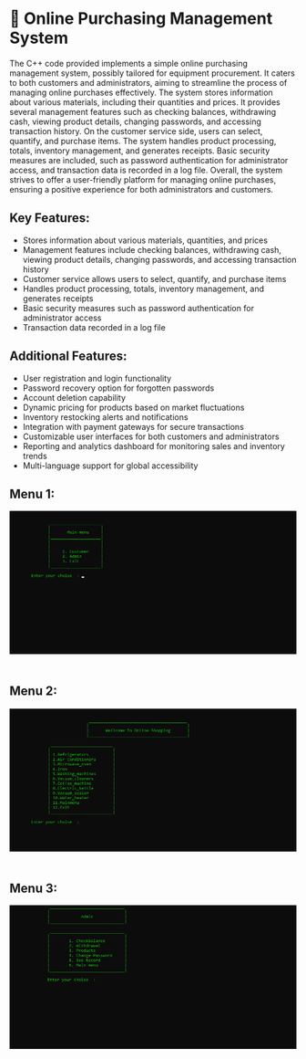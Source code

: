 # 🛒 Online Purchasing Management System

The C++ code provided implements a simple online purchasing management system, possibly tailored for equipment procurement. It caters to both customers and administrators, aiming to streamline the process of managing online purchases effectively. The system stores information about various materials, including their quantities and prices. It provides several management features such as checking balances, withdrawing cash, viewing product details, changing passwords, and accessing transaction history. On the customer service side, users can select, quantify, and purchase items. The system handles product processing, totals, inventory management, and generates receipts. Basic security measures are included, such as password authentication for administrator access, and transaction data is recorded in a log file. Overall, the system strives to offer a user-friendly platform for managing online purchases, ensuring a positive experience for both administrators and customers.

## Key Features:

- Stores information about various materials, quantities, and prices
- Management features include checking balances, withdrawing cash, viewing product details, changing passwords, and accessing transaction history
- Customer service allows users to select, quantify, and purchase items
- Handles product processing, totals, inventory management, and generates receipts
- Basic security measures such as password authentication for administrator access
- Transaction data recorded in a log file

## Additional Features:

- User registration and login functionality
- Password recovery option for forgotten passwords
- Account deletion capability
- Dynamic pricing for products based on market fluctuations
- Inventory restocking alerts and notifications
- Integration with payment gateways for secure transactions
- Customizable user interfaces for both customers and administrators
- Reporting and analytics dashboard for monitoring sales and inventory trends
- Multi-language support for global accessibility

## Menu 1:

<img src="https://github.com/AtharIbrahim/ShoppingSystem-Cpp/blob/main/Shopping_System_Ecommerce/Screenshot/Menu1.png" alt="CryptoMatrix Logo" style="max-width: 100%; height: auto; margin-bottom: 20px;">

## Menu 2:

<img src="https://github.com/AtharIbrahim/ShoppingSystem-Cpp/blob/main/Shopping_System_Ecommerce/Screenshot/Menu2.png" alt="CryptoMatrix Logo" style="max-width: 100%; height: auto; margin-bottom: 20px;">

## Menu 3:

<img src="https://github.com/AtharIbrahim/ShoppingSystem-Cpp/blob/main/Shopping_System_Ecommerce/Screenshot/Menu3.png" alt="CryptoMatrix Logo" style="max-width: 100%; height: auto; margin-bottom: 20px;">
